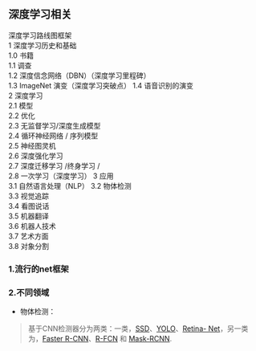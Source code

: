 ## 深度学习相关

深度学习路线图框架  
1 深度学习历史和基础  
1.0 书籍  
1.1 调查  
1.2 深度信念网络（DBN）（深度学习里程碑）  
1.3 ImageNet 演变（深度学习突破点）
1.4 语音识别的演变   
2 深度学习  
2.1 模型   
2.2 优化  
2.3 无监督学习/深度生成模型   
2.4 循环神经网络 / 序列模型  
2.5 神经图灵机  
2.6 深度强化学习  
2.7 深度迁移学习 /终身学习 /  
2.8 一次学习（深度学习） 
3 应用  
3.1 自然语言处理（NLP） 
3.2 物体检测  
3.3 视觉追踪  
3.4 看图说话  
3.5 机器翻译  
3.6 机器人技术  
3.7 艺术方面  
3.8 对象分割   


###  1.流行的net框架  


### 2.不同领域  
* 物体检测：
> 基于CNN检测器分为两类：一类，[SSD](https://arxiv.org/abs/1512.02325)、[YOLO](https://arxiv.org/abs/1506.02640)、[Retina-
Net](https://arxiv.org/abs/1708.02002)，另一类为，[Faster R-CNN](https://arxiv.org/abs/1506.01497)、[R-FCN](https://arxiv.org/abs/1605.06409)
和 [Mask-RCNN](https://arxiv.org/abs/1703.06870).


